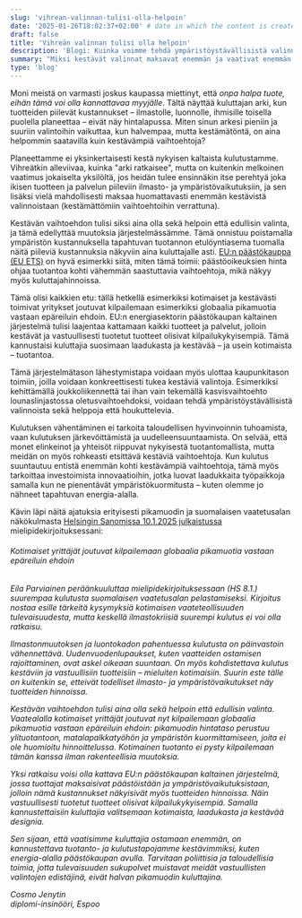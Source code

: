 ```yaml
---
slug: 'vihrean-valinnan-tulisi-olla-helpoin'
date: '2025-01-26T18:02:37+02:00' # date in which the content is created - defaults to "today"
draft: false
title: 'Vihreän valinnan tulisi olla helpoin'
description: 'Blogi: Kuinka voimme tehdä ympäristöystävällisistä valinnoista helppoja ja edullisia? Tutustu ratkaisuun, joka muuttaa kulutustamme kestävämmäksi päästökaupan ja järjestelmätason muutosten avulla.'
summary: "Miksi kestävät valinnat maksavat enemmän ja vaativat enemmän vaivaa? Miten voisimme tehdä kestävistä vaihtoehdoista houkuttelevimpia? Käyn blogikirjoituksessani läpi, miksi kestävät valinnat maksavat usein enemmän ja vaativat ylimääräistä vaivaa. Pohdin, miten päästökaupan laajentaminen ja muut järjestelmätason muutokset voisivat tehdä ympäristöystävällisistä valinnoista sekä halvempia että helpompia. Erityisesti pikamuodin esimerkki näyttää, miten epäreiluin ehdoin kotimaiset, vastuulliset yritykset joutuvat kilpailemaan – ja miten tämä voidaan korjata."
type: 'blog'
---
```


Moni meistä on varmasti joskus kaupassa miettinyt, että *onpa halpa tuote, eihän tämä voi olla kannattavaa myyjälle*. Tältä näyttää kuluttajan arki, kun tuotteiden piilevät kustannukset – ilmastolle, luonnolle, ihmisille toisella puolella planeettaa – eivät näy hintalapussa. Miten sinun arkesi pieniin ja suuriin valintoihin vaikuttaa, kun halvempaa, mutta kestämätöntä, on aina helpommin saatavilla kuin kestävämpiä vaihtoehtoja?

Planeettamme ei yksinkertaisesti kestä nykyisen kaltaista kulutustamme. Vihreätkin alleviivaa, kuinka "arki ratkaisee", mutta on kuitenkin melkoinen vaatimus jokaiselta yksilöltä, jos heidän tulee ensinnäkin itse perehtyä joka ikisen tuotteen ja palvelun piileviin ilmasto- ja ympäristövaikutuksiin, ja sen lisäksi vielä mahdollisesti maksaa huomattavasti enemmän kestävistä valinnoistaan (kestämättömiin vaihtoehtoihin verrattuna).

Kestävän vaihtoehdon tulisi siksi aina olla sekä helpoin että edullisin valinta, ja tämä edellyttää muutoksia järjestelmässämme. Tämä onnistuu poistamalla ympäristön kustannuksella tapahtuvan tuotannon etulöyntiasema tuomalla näitä piileviä kustannuksia näkyviin aina kuluttajalle asti. [EU:n päästökauppa (EU ETS)](https://climate.ec.europa.eu/eu-action/eu-emissions-trading-system-eu-ets_en) on hyvä esimerkki siitä, miten tämä toimii: päästöoikeuksien hinta ohjaa tuotantoa kohti vähemmän saastuttavia vaihtoehtoja, mikä näkyy myös kuluttajahinnoissa.

Tämä olisi kaikkien etu: tällä hetkellä esimerkiksi kotimaiset ja kestävästi toimivat yritykset joutuvat kilpailemaan esimerkiksi globaalia pikamuotia vastaan epäreiluin ehdoin. EU:n energiasektorin päästökaupan kaltainen järjestelmä tulisi laajentaa kattamaan kaikki tuotteet ja palvelut, jolloin kestävät ja vastuullisesti tuotetut tuotteet olisivat kilpailukykyisempiä. Tämä kannustaisi kuluttajia suosimaan laadukasta ja kestävää – ja usein kotimaista – tuotantoa.

Tämä järjestelmätason lähestymistapa voidaan myös ulottaa kaupunkitason toimiin, joilla voidaan konkreettisesti tukea kestäviä valintoja. Esimerkiksi kehittämällä joukkoliikennettä tai ihan vain tekemällä kasvisvaihtoehto lounaslinjastossa oletusvaihtoehdoksi, voidaan tehdä ympäristöystävällisistä valinnoista sekä helppoja että houkuttelevia.

Kulutuksen vähentäminen ei tarkoita taloudellisen hyvinvoinnin tuhoamista, vaan kulutuksen järkevöittämistä ja uudelleensuuntaamista. On selvää, että monet elinkeinot ja yhteisöt riippuvat nykyisestä tuotantomallista, mutta meidän on myös rohkeasti etsittävä kestäviä vaihtoehtoja. Kun kulutus suuntautuu entistä enemmän kohti kestävämpiä vaihtoehtoja, tämä myös tarkoittaa investoimista innovaatioihin, jotka luovat laadukkaita työpaikkoja samalla kun ne pienentävät ympäristökuormitusta – kuten olemme jo nähneet tapahtuvan energia-alalla.

Kävin läpi näitä ajatuksia erityisesti pikamuodin ja suomalaisen vaatetusalan näkökulmasta [Helsingin Sanomissa 10.1.2025 julkaistussa](https://www.hs.fi/mielipide/art-2000010951365.html) mielipidekirjoituksessani:

###### *Kotimaiset yrittäjät joutuvat kilpailemaan globaalia pikamuotia vastaan epäreiluin ehdoin*

*Eila Parviainen peräänkuuluttaa mielipidekirjoituksessaan (HS 8.1.) suurempaa kulutusta suomalaisen vaatetusalan pelastamiseksi. Kirjoitus nostaa esille tärkeitä kysymyksiä kotimaisen vaateteollisuuden tulevaisuudesta, mutta keskellä ilmastokriisiä suurempi kulutus ei voi olla ratkaisu.*

*Ilmastonmuutoksen ja luontokadon pahentuessa kulutusta on päinvastoin vähennettävä. Uudenvuodenlupaukset, kuten vaatteiden ostamisen rajoittaminen, ovat askel oikeaan suuntaan. On myös kohdistettava kulutus kestäviin ja vastuullisiin tuotteisiin – mieluiten kotimaisiin. Suurin este tälle on kuitenkin se, etteivät todelliset ilmasto- ja ympäristövaikutukset näy tuotteiden hinnoissa.*

*Kestävän vaihtoehdon tulisi aina olla sekä helpoin että edullisin valinta. Vaatealalla kotimaiset yrittäjät joutuvat nyt kilpailemaan globaalia pikamuotia vastaan epäreiluin ehdoin: pikamuodin hintataso perustuu ylituotantoon, matalapalkkatyöhön ja ympäristön kuormittamiseen, joita ei ole huomioitu hinnoittelussa. Kotimainen tuotanto ei pysty kilpailemaan tämän kanssa ilman rakenteellisia muutoksia.*

*Yksi ratkaisu voisi olla kattava EU:n päästökaupan kaltainen järjestelmä, jossa tuottajat maksaisivat päästöistään ja ympäristövaikutuksistaan, jolloin nämä kustannukset näkyisivät myös tuotteiden hinnoissa. Näin vastuullisesti tuotetut tuotteet olisivat kilpailukykyisempiä. Samalla kannustettaisiin kuluttajia valitsemaan kotimaista, laadukasta ja kestävää designia.*

*Sen sijaan, että vaatisimme kuluttajia ostamaan enemmän, on kannustettava tuotanto- ja kulutustapojamme kestävimmiksi, kuten energia-alalla päästökaupan avulla. Tarvitaan poliittisia ja taloudellisia toimia, jotta tulevaisuuden sukupolvet muistavat meidät vastuullisten valintojen edistäjinä, eivät halvan pikamuodin kuluttajina.*

*Cosmo Jenytin*  
*diplomi-insinööri, Espoo*